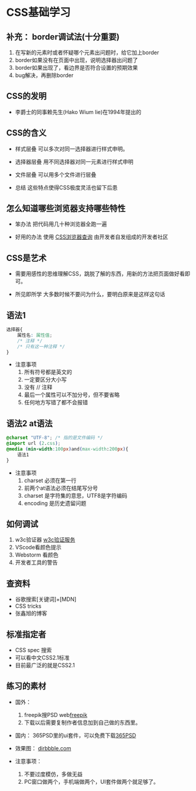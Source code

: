 # CSS基础学习

## **补充： border调试法**(十分重要)
1.  在写新的元素时或者怀疑哪个元素出问题时，给它加上border
2.  border如果没有在页面中出现，说明选择器出问题了
3.  border如果出现了，看边界是否符合设置的预期效果
4.  bug解决，再删除border

## CSS的发明
- 李爵士的同事赖先生(Hako Wium lie)在1994年提出的


## CSS的含义
- 样式层叠
  可以多次对同一选择器进行样式申明。

- 选择器层叠
  用不同选择器对同一元素进行样式申明

- 文件层叠
  可以用多个文件进行层叠

- 总结
  这些特点使得CSS极度灵活也留下后患


## 怎么知道哪些浏览器支持哪些特性
- 笨办法
  把代码用几十种浏览器全跑一遍

- 好用的办法
  使用 [CSS浏览器查询](http://caniuse.com)
  由开发者自发组成的开发者社区

## CSS是艺术
- 需要用感性的思维理解CSS，跳脱了解的东西，用新的方法把页面做好看即可。

- 所见即所学
  大多数时候不要问为什么，要明白原来是这样这句话

## 语法1
```css
选择器{
    属性名: 属性值;
    /* 注释 */
    /* 只有这一种注释 */
}
```
- 注意事项
  1.  所有符号都是英文的
  2.  一定要区分大小写
  3.  没有 // 注释
  4.  最后一个属性可以不加分号，但不要省略
  5.  任何地方写错了都不会报错

## 语法2 at语法
```css
@charset "UTF-8"; /* 指的是文件编码 */
@import url (2.css);
@media (min-width:100px)and(max-width:200px){
    语法1
} 
```
- 注意事项
  1.  charset 必须在第一行
  2.  前两个at语法必须在结尾写分号
  3.  charset 是字符集的意思，UTF8是字符编码
  4.  encoding 是历史遗留问题

## 如何调试
1.  w3c验证器 [w3c验证服务](https://jigsaw.w3.org/css-validator/)
2.  VScode看颜色提示 
3.  Webstorm 看颜色
4.  开发者工具的警告

## 查资料
- 谷歌搜索[关键词]+[MDN]
- CSS tricks
- 张鑫旭的博客

## 标准指定者
- CSS spec 搜索
- 可以看中文CSS2.1标准
- 目前最广泛的就是CSS2.1

## 练习的素材
- 国外：
  1.  freepik搜PSD web[freepik](https://www.freepik.com/search?format=search&query=web&type=psd)
  2.  下载以后需要复制作者信息加到自己做的东西里。

- 国内：
  365PSD里的ui套件，可以免费下载[365PSD](https://cn.365psd.com/free-psd/ui-kits)

- 效果图：
  [dirbbble.com](https://dribbble.com/search/web)

- 注意事项：
  1.  不要过度模仿，多做无益
  2.  PC窗口做两个，手机端做两个，UI套件做两个就足够了。
